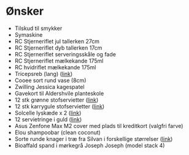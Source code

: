 # Ønsker

- Tilskud til smykker
- Symaskine
- RC Stjerneriflet jul tallerken 27cm
- RC Stjerneriflet dyb tallerken 17cm
- RC Stjerneriflet serveringsskåle og fade
- RC Stjerneriflet mælkekande 175ml
- RC hvidriflet mælkekande 175ml
- Tricepsreb (lang) ([link](https://www.bodystore.dk/triceps-rope-long-100-cm/1089-111.html))
- Cooee sort rund vase (8cm)
- Zwilling Jessica kagespatel
- Gavekort til Aldershvile planteskole
- 12 stk grønne stofservietter ([link](https://salling.dk/bolig/koekken/koekkentekstiler/duge-servietter/sodahl-tiles-stofserviet-forest-green-4-stk/p-451433/))
- 12 stk karrygule stofservietter ([link](https://den-blaa-doer.dk/products/kopi-af-4-stk-stof-servietter-100-bomuld-farve-saara-red-ochre))
- Solcelle lyskæde x 2 ([link](https://www.capida.dk/solar-garland-udendors-led-lyskaede-med-solceller-10-lyspaerer-5-5-m))
- 12 servietringe i guld ([link](https://dnk.grandado.com/products/6-stk-parti-jule-fawn-servietring-guld-solv-servietring-metal-servietspaende-egnet-til-bryllupsfest-forsyninger))
- Asus Zenfone Max M2 cover med plads til kreditkort (valgfri farve)
- Elou shampoobar (clean coconut)
- Sorte runde knager i træ fra Silvan i forskellige størrelser ([link](https://www.silvan.dk/home-it-traeknop-sort-90-mm?id=7870-1900003))
- Bioaffald spand i mørkegrå Joseph Joseph (model stack 4)